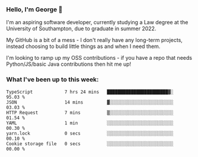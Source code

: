 ### Hello, I'm George 👋

I'm an aspiring software developer, currently studying a Law degree at the University of Southampton, due to graduate in summer 2022. 

My GitHub is a bit of a mess - I don't really have any long-term projects, instead choosing to build little things as and when I need them.

I'm looking to ramp up my OSS contributions - if you have a repo that needs Python/JS/basic Java contributions then hit me up!

<!--
**georgegebbett/georgegebbett** is a ✨ _special_ ✨ repository because its `README.md` (this file) appears on your GitHub profile.

Here are some ideas to get you started:

- 🔭 I’m currently working on ...
- 🌱 I’m currently learning ...
- 👯 I’m looking to collaborate on ...
- 🤔 I’m looking for help with ...
- 💬 Ask me about ...
- 📫 How to reach me: ...
- 😄 Pronouns: ...
- ⚡ Fun fact: ...
-->

### What I've been up to this week:
<!--START_SECTION:waka-->

```text
TypeScript            7 hrs 24 mins   ███████████████████████▓░   95.03 %
JSON                  14 mins         ▓░░░░░░░░░░░░░░░░░░░░░░░░   03.03 %
HTTP Request          7 mins          ▒░░░░░░░░░░░░░░░░░░░░░░░░   01.54 %
YAML                  1 min           ░░░░░░░░░░░░░░░░░░░░░░░░░   00.30 %
yarn.lock             0 secs          ░░░░░░░░░░░░░░░░░░░░░░░░░   00.10 %
Cookie storage file   0 secs          ░░░░░░░░░░░░░░░░░░░░░░░░░   00.00 %
```

<!--END_SECTION:waka-->
